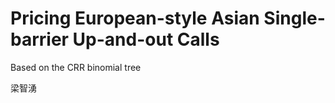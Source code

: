 Pricing European-style Asian Single-barrier Up-and-out Calls
============================================================
Based on the CRR binomial tree

梁智湧
